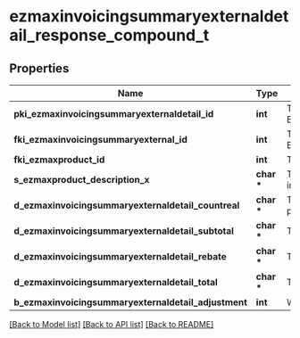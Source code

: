 # ezmaxinvoicingsummaryexternaldetail_response_compound_t

## Properties
Name | Type | Description | Notes
------------ | ------------- | ------------- | -------------
**pki_ezmaxinvoicingsummaryexternaldetail_id** | **int** | The unique ID of the Ezmaxinvoicingsummaryexternaldetail | [optional] 
**fki_ezmaxinvoicingsummaryexternal_id** | **int** | The unique ID of the Ezmaxinvoicingsummaryexternal | [optional] 
**fki_ezmaxproduct_id** | **int** | The unique ID of the Ezmaxproduct | 
**s_ezmaxproduct_description_x** | **char \*** | The description of the Ezmaxproduct in the language of the requester | 
**d_ezmaxinvoicingsummaryexternaldetail_countreal** | **char \*** | The count item invoiced for the product | 
**d_ezmaxinvoicingsummaryexternaldetail_subtotal** | **char \*** | The subtotal invoiced for the product | 
**d_ezmaxinvoicingsummaryexternaldetail_rebate** | **char \*** | The rebate for the product | 
**d_ezmaxinvoicingsummaryexternaldetail_total** | **char \*** | The total invoiced for the product | 
**b_ezmaxinvoicingsummaryexternaldetail_adjustment** | **int** | Whether it&#39;s an adjustment | 

[[Back to Model list]](../README.md#documentation-for-models) [[Back to API list]](../README.md#documentation-for-api-endpoints) [[Back to README]](../README.md)


